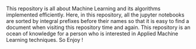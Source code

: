 This repository is all about Machine Learning and its algorithms implemented efficiently.
Here, in this repository, all the jupyter notebooks are sorted by integral prefixes before their names so that it is easy to find a document when visiting this repository time and again.
This repository is an ocean of knowledge for a person who is interested in Applied Machine Learning techniques. So Enjoy !
